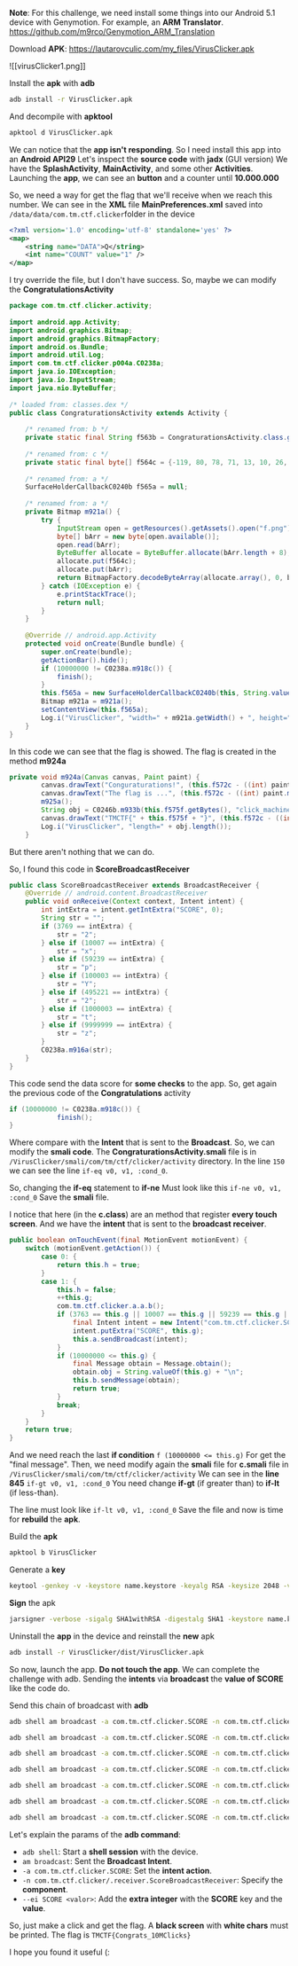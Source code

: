 **Note**: For this challenge, we need install some things into our Android 5.1 device with Genymotion.
For example, an **ARM Translator**.
https://github.com/m9rco/Genymotion_ARM_Translation

Download **APK**: https://lautarovculic.com/my_files/VirusClicker.apk

![[virusClicker1.png]]

Install the **apk** with **adb**
```bash
adb install -r VirusClicker.apk
```

And decompile with **apktool**
```bash
apktool d VirusClicker.apk
```

We can notice that the **app isn't responding**. So I need install this app into an **Android API29**
Let's inspect the **source code** with **jadx** (GUI version)
We have the **SplashActivity**, **MainActivity**, and some other **Activities**.
Launching the **app**, we can see an **button** and a counter until **10.000.000**

So, we need a way for get the flag that we'll receive when we reach this number.
We can see in the **XML** file **MainPreferences.xml** saved into `/data/data/com.tm.ctf.clicker`folder in the device
```XML
<?xml version='1.0' encoding='utf-8' standalone='yes' ?>
<map>
    <string name="DATA">Q</string>
    <int name="COUNT" value="1" />
</map>
```

I try override the file, but I don't have success.
So, maybe we can modify the **CongratulationsActivity**
```java
package com.tm.ctf.clicker.activity;  
  
import android.app.Activity;  
import android.graphics.Bitmap;  
import android.graphics.BitmapFactory;  
import android.os.Bundle;  
import android.util.Log;  
import com.tm.ctf.clicker.p004a.C0238a;  
import java.io.IOException;  
import java.io.InputStream;  
import java.nio.ByteBuffer;  
  
/* loaded from: classes.dex */  
public class CongraturationsActivity extends Activity {  
  
    /* renamed from: b */  
    private static final String f563b = CongraturationsActivity.class.getSimpleName();  
  
    /* renamed from: c */  
    private static final byte[] f564c = {-119, 80, 78, 71, 13, 10, 26, 10};  
  
    /* renamed from: a */  
    SurfaceHolderCallbackC0240b f565a = null;  
  
    /* renamed from: a */  
    private Bitmap m921a() {  
        try {  
            InputStream open = getResources().getAssets().open("f.png");  
            byte[] bArr = new byte[open.available()];  
            open.read(bArr);  
            ByteBuffer allocate = ByteBuffer.allocate(bArr.length + 8);  
            allocate.put(f564c);  
            allocate.put(bArr);  
            return BitmapFactory.decodeByteArray(allocate.array(), 0, bArr.length + 8);  
        } catch (IOException e) {  
            e.printStackTrace();  
            return null;  
        }  
    }  
  
    @Override // android.app.Activity  
    protected void onCreate(Bundle bundle) {  
        super.onCreate(bundle);  
        getActionBar().hide();  
        if (10000000 != C0238a.m918c()) {  
            finish();  
        }  
        this.f565a = new SurfaceHolderCallbackC0240b(this, String.valueOf(getIntent().getStringExtra("data")) + "Nf");  
        Bitmap m921a = m921a();  
        setContentView(this.f565a);  
        Log.i("VirusClicker", "width=" + m921a.getWidth() + ", height=" + m921a.getHeight());  
    }  
}
```

In this code we can see that the flag is showed.
The flag is created in the method **m924a**
```java
private void m924a(Canvas canvas, Paint paint) {  
        canvas.drawText("Conguraturations!", (this.f572c - ((int) paint.measureText("Conguraturations!"))) / 2, (this.f573d / 6) * 2, paint);  
        canvas.drawText("The flag is ...", (this.f572c - ((int) paint.measureText("The flag is ..."))) / 2, (this.f573d / 6) * 3, paint);  
        m925a();  
        String obj = C0246b.m933b(this.f575f.getBytes(), "click_machine").toString();  
        canvas.drawText("TMCTF{" + this.f575f + "}", (this.f572c - ((int) paint.measureText(r1))) / 2, (this.f573d / 6) * 4, paint);  
        Log.i("VirusClicker", "length=" + obj.length());  
    }
```
But there aren't nothing that we can do.

So, I found this code in **ScoreBroadcastReceiver**
```java
public class ScoreBroadcastReceiver extends BroadcastReceiver {  
    @Override // android.content.BroadcastReceiver  
    public void onReceive(Context context, Intent intent) {  
        int intExtra = intent.getIntExtra("SCORE", 0);  
        String str = "";  
        if (3769 == intExtra) {  
            str = "2";  
        } else if (10007 == intExtra) {  
            str = "x";  
        } else if (59239 == intExtra) {  
            str = "p";  
        } else if (100003 == intExtra) {  
            str = "Y";  
        } else if (495221 == intExtra) {  
            str = "2";  
        } else if (1000003 == intExtra) {  
            str = "t";  
        } else if (9999999 == intExtra) {  
            str = "z";  
        }  
        C0238a.m916a(str);  
    }  
}
```
This code send the data score for **some checks** to the app.
So, get again the previous code of the **Congratulations** activity
```java
if (10000000 != C0238a.m918c()) {  
            finish();  
} 
```
Where compare with the **Intent** that is sent to the **Broadcast**.
So, we can modify the **smali code**.
The **CongraturationsActivity.smali** file is in `/VirusClicker/smali/com/tm/ctf/clicker/activity` directory.
In the line `150` we can see the line `if-eq v0, v1, :cond_0`.

So, changing the **if-eq** statement to **if-ne**
Must look like this `if-ne v0, v1, :cond_0`
Save the **smali** file.

I notice that here (in the **c.class**) are an method that register **every touch screen**.
And we have the **intent** that is sent to the **broadcast receiver**.
```java
public boolean onTouchEvent(final MotionEvent motionEvent) {
    switch (motionEvent.getAction()) {
        case 0: {
            return this.h = true;
        }
        case 1: {
            this.h = false;
            ++this.g;
            com.tm.ctf.clicker.a.a.b();
            if (3763 == this.g || 10007 == this.g || 59239 == this.g || 100003 == this.g || 495221 == this.g) {
                final Intent intent = new Intent("com.tm.ctf.clicker.SCORE");
                intent.putExtra("SCORE", this.g);
                this.a.sendBroadcast(intent);
            }
            if (10000000 <= this.g) {
                final Message obtain = Message.obtain();
                obtain.obj = String.valueOf(this.g) + "\n";
                this.b.sendMessage(obtain);
                return true;
            }
            break;
        }
    }
    return true;
}
```
And we need reach the last **if condition** `f (10000000 <= this.g)`
For get the "final message".
Then, we need modify again the **smali** file for **c.smali** file in `/VirusClicker/smali/com/tm/ctf/clicker/activity`
We can see in the **line 845** `if-gt v0, v1, :cond_0`
You need change **if-gt** (if greater than) to **if-lt** (if less-than).

The line must look like `if-lt v0, v1, :cond_0`
Save the file and now is time for **rebuild** the **apk**.

Build the **apk**
```bash
apktool b VirusClicker
```

Generate a **key**
```bash
keytool -genkey -v -keystore name.keystore -keyalg RSA -keysize 2048 -validity 10000 -alias alias
```

**Sign** the apk
```bash
jarsigner -verbose -sigalg SHA1withRSA -digestalg SHA1 -keystore name.keystore VirusClicker/dist/VirusClicker.apk alias
```

Uninstall the **app** in the device and reinstall the **new** apk
```bash
adb install -r VirusClicker/dist/VirusClicker.apk
```

So now, launch the app. **Do not touch the app**.
We can complete the challenge with adb. Sending the **intents** via **broadcast** the **value of SCORE** like the code do.

Send this chain of broadcast with **adb**
```bash
adb shell am broadcast -a com.tm.ctf.clicker.SCORE -n com.tm.ctf.clicker/.receiver.ScoreBroadcastReceiver --ei SCORE 3769
```
```bash
adb shell am broadcast -a com.tm.ctf.clicker.SCORE -n com.tm.ctf.clicker/.receiver.ScoreBroadcastReceiver --ei SCORE 10007
```
```bash
adb shell am broadcast -a com.tm.ctf.clicker.SCORE -n com.tm.ctf.clicker/.receiver.ScoreBroadcastReceiver --ei SCORE 59239
```
```bash
adb shell am broadcast -a com.tm.ctf.clicker.SCORE -n com.tm.ctf.clicker/.receiver.ScoreBroadcastReceiver --ei SCORE 100003
```
```bash
adb shell am broadcast -a com.tm.ctf.clicker.SCORE -n com.tm.ctf.clicker/.receiver.ScoreBroadcastReceiver --ei SCORE 495221
```
```bash
adb shell am broadcast -a com.tm.ctf.clicker.SCORE -n com.tm.ctf.clicker/.receiver.ScoreBroadcastReceiver --ei SCORE 1000003
```
```bash
adb shell am broadcast -a com.tm.ctf.clicker.SCORE -n com.tm.ctf.clicker/.receiver.ScoreBroadcastReceiver --ei SCORE 9999999
```

Let's explain the params of the **adb command**:
- `adb shell`: Start a **shell session** with the device.
- `am broadcast`: Sent the **Broadcast Intent**.
- `-a com.tm.ctf.clicker.SCORE`: Set the **intent action**.
- `-n com.tm.ctf.clicker/.receiver.ScoreBroadcastReceiver`: Specify the **component**.
- `--ei SCORE <valor>`: Add the **extra integer** with the **SCORE** key and the **value**.

So, just make a click and get the flag. A **black screen** with **white chars** must be printed. The flag is `TMCTF{Congrats_10MClicks}`


I hope you found it useful (: